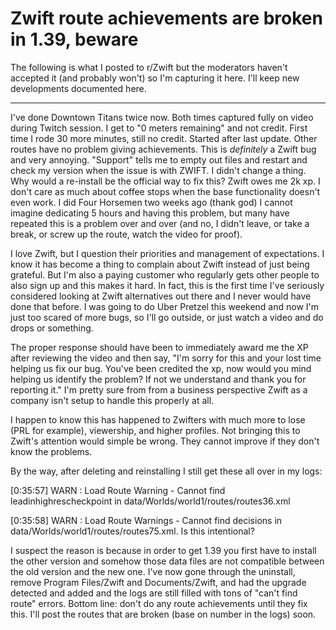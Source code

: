 # Zwift route achievements are broken in 1.39, beware

The following is what I posted to r/Zwift but the moderators haven't accepted it (and probably won't) so I'm capturing it here. I'll keep new developments documented here.

----

I've done Downtown Titans twice now. Both times captured fully on video during Twitch session. I get to "0 meters remaining" and not credit. First time I rode 30 more minutes, still no credit. Started after last update. Other routes have no problem giving achievements. This is *definitely* a Zwift bug and very annoying. "Support" tells me to empty out files and restart and check my version when the issue is with ZWIFT. I didn't change a thing. Why would a re-install be the official way to fix this? Zwift owes me 2k xp. I don't care as much about coffee stops when the base functionality doesn't even work. I did Four Horsemen two weeks ago (thank god) I cannot imagine dedicating 5 hours and having this problem, but many have repeated this is a problem over and over (and no, I didn't leave, or take a break, or screw up the route, watch the video for proof).

I love Zwift, but I question their priorities and management of expectations. I know it has become a thing to complain about Zwift instead of just being grateful. But I'm also a paying customer who regularly gets other people to also sign up and this makes it hard. In fact, this is the first time I've seriously considered looking at Zwift alternatives out there and I never would have done that before. I was going to do Uber Pretzel this weekend and now I'm just too scared of more bugs, so I'll go outside, or just watch a video and do drops or something.

The proper response should have been to immediately award me the XP after reviewing the video and then say, "I'm sorry for this and your lost time helping us fix our bug. You've been credited the xp, now would you mind helping us identify the problem? If not we understand and thank you for reporting it." I'm pretty sure from from a business perspective Zwift as a company isn't setup to handle this properly at all.

I happen to know this has happened to Zwifters with much more to lose (PRL for example), viewership, and higher profiles. Not bringing this to Zwift's attention would simple be wrong. They cannot improve if they don't know the problems.

By the way, after deleting and reinstalling I still get these all over in my logs:

[0:35:57] WARN : Load Route Warning - Cannot find leadinhighrescheckpoint in data/Worlds/world1/routes/routes36.xml

[0:35:58] WARN : Load Route Warnings - Cannot find decisions in data/Worlds/world1/routes/routes75.xml. Is this intentional?

I suspect the reason is because in order to get 1.39 you first have to install the other version and somehow those data files are not compatible between the old version and the new one. I've now gone through the uninstall, remove Program Files/Zwift and Documents/Zwift, and had the upgrade detected and added and the logs are still filled with tons of "can't find route" errors. Bottom line: don't do any route achievements until they fix this. I'll post the routes that are broken (base on number in the logs) soon.
